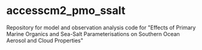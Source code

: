 # accesscm2_pmo_ssalt
Repository for model and observation analysis code for "Effects of Primary Marine Organics and Sea-Salt Parameterisations on Southern Ocean Aerosol and Cloud Properties"
